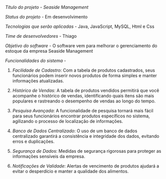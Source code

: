 *Título do projeto* - *Seaside Management*

*Status do projeto* - Em desenvolvimento

*Tecnologias que serão aplicadas* - Java, JavaScript, MySQL, Html e Css

*Time de desenvolvedores* - Thiago

*Objetivo do software* - O software vem para melhorar o gerenciamento do estoque da empresa Seaside Management

*Funcionalidades do sistema* -
1. *Facilidade de Cadastro*: Com a tabela de produtos cadastrados, seus funcionários podem inserir novos produtos de forma simples e manter informações atualizadas.

2. *Histórico de Vendas*: A tabela de produtos vendidos permitirá que você acompanhe o histórico de vendas, identificando quais itens são mais populares e rastreando o desempenho de vendas ao longo do tempo.

3. *Pesquisa Avançada*: A funcionalidade de pesquisa tornará mais fácil para seus funcionários encontrar produtos específicos no sistema, agilizando o processo de localização de informações.

4. *Banco de Dados Centralizado*: O uso de um banco de dados centralizado garantirá a consistência e integridade dos dados, evitando erros e duplicações.

5. *Segurança de Dados*: Medidas de segurança rigorosas para proteger as informações sensíveis da empresa.

6. *Notificações de Validade*: Alertas de vencimento de produtos ajudará a evitar o desperdício e manter a qualidade dos alimentos.

